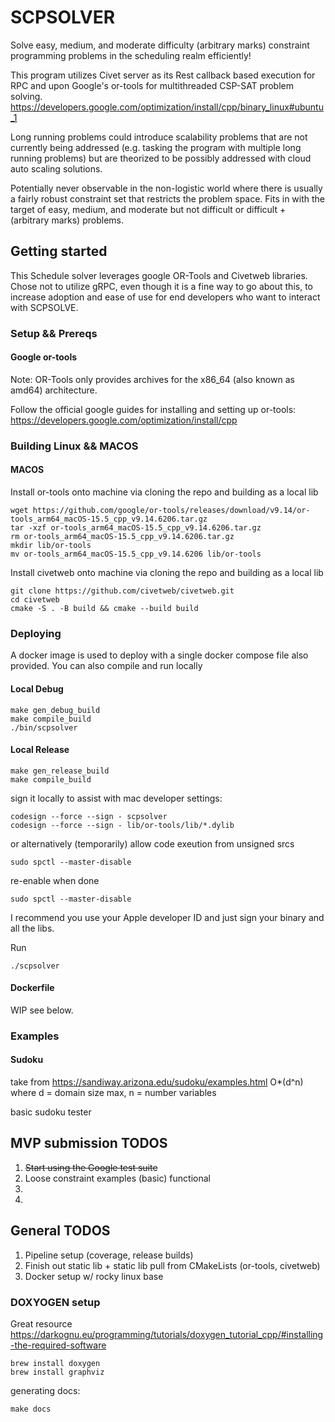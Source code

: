 # SCPSOLVER

Solve easy, medium, and moderate difficulty (arbitrary marks) constraint programming problems in the scheduling realm efficiently!

This program utilizes Civet server as its Rest callback based execution for RPC and upon Google's or-tools for multithreaded CSP-SAT problem solving. 
https://developers.google.com/optimization/install/cpp/binary_linux#ubuntu_1

Long running problems could introduce scalability problems that are not currently being addressed (e.g. tasking the program with multiple long running problems) but are theorized to be possibly addressed with cloud auto scaling solutions.

Potentially never observable in the non-logistic world where there is usually a fairly robust constraint set that restricts the problem space. Fits in with the target of easy, medium, and moderate but not difficult or difficult + (arbitrary marks) problems.

## Getting started

This Schedule solver leverages google OR-Tools and Civetweb libraries. Chose not to utilize gRPC, even though it is a fine way to go about this, to increase adoption and ease of use for end developers who want to interact with SCPSOLVE.

### Setup && Prereqs

#### Google or-tools
Note: OR-Tools only provides archives for the x86_64 (also known as amd64) architecture.

Follow the official google guides for installing and setting up or-tools:
https://developers.google.com/optimization/install/cpp

### Building Linux && MACOS

#### MACOS
Install or-tools onto machine via cloning the repo and building as a local lib
```
wget https://github.com/google/or-tools/releases/download/v9.14/or-tools_arm64_macOS-15.5_cpp_v9.14.6206.tar.gz
tar -xzf or-tools_arm64_macOS-15.5_cpp_v9.14.6206.tar.gz
rm or-tools_arm64_macOS-15.5_cpp_v9.14.6206.tar.gz
mkdir lib/or-tools
mv or-tools_arm64_macOS-15.5_cpp_v9.14.6206 lib/or-tools
```

Install civetweb onto machine via cloning the repo and building as a local lib
```
git clone https://github.com/civetweb/civetweb.git
cd civetweb
cmake -S . -B build && cmake --build build
```

### Deploying

A docker image is used to deploy with a single docker compose file also provided.
You can also compile and run locally

#### Local Debug

```
make gen_debug_build
make compile_build
./bin/scpsolver
```

#### Local Release

```
make gen_release_build
make compile_build
```

sign it locally to assist with mac developer settings:
```
codesign --force --sign - scpsolver
codesign --force --sign - lib/or-tools/lib/*.dylib
```

or alternatively (temporarily) allow code exeution from unsigned srcs
```
sudo spctl --master-disable
```

re-enable when done
```
sudo spctl --master-disable
```
I recommend you use your Apple developer ID and just sign your binary and all the libs.

Run
```
./scpsolver
```

#### Dockerfile
WIP see below. 

### Examples

#### Sudoku
take from https://sandiway.arizona.edu/sudoku/examples.html
O*(d^n) where d = domain size max, n = number variables

basic sudoku tester

## MVP submission TODOS
1. ~~Start using the Google test suite~~
2. Loose constraint examples (basic) functional
3. 
4. 

## General TODOS
1. Pipeline setup (coverage, release builds)
2. Finish out static lib + static lib pull from CMakeLists (or-tools, civetweb)
3. Docker setup w/ rocky linux base

### DOXYOGEN setup

Great resource
https://darkognu.eu/programming/tutorials/doxygen_tutorial_cpp/#installing-the-required-software

```
brew install doxygen
brew install graphviz
```

generating docs:

```
make docs
```